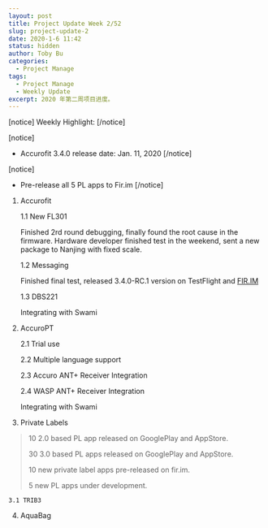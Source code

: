 ```yaml
---
layout: post
title: Project Update Week 2/52
slug: project-update-2
date: 2020-1-6 11:42
status: hidden
author: Toby Bu
categories:
  - Project Manage
tags:
  - Project Manage
  - Weekly Update
excerpt: 2020 年第二周项目进度。
---
```


[notice]
Weekly Highlight:
[/notice]

[notice]
  -  Accurofit 3.4.0 release date: Jan. 11, 2020
[/notice]

[notice]
  -  Pre-release all 5 PL apps to Fir.im
[/notice]


1. Accurofit

	1.1  New FL301

    Finished 2rd round debugging, finally found the root cause in the firmware. Hardware developer finished test in the weekend, sent a new package to Nanjing with fixed scale.

	1.2 Messaging

    Finished final test, released 3.4.0-RC.1 version on TestFlight and [FIR.IM][1]

	1.3 DBS221

    Integrating with Swami

2. AccuroPT

	2.1 Trial use

	2.2 Multiple language support

	2.3 Accuro ANT+ Receiver Integration

	2.4 WASP ANT+ Receiver Integration

    Integrating with Swami

3. Private Labels

> 10 2.0 based PL app released on GooglePlay and AppStore.
>
> 30 3.0 based PL apps released on GooglePlay and AppStore.
>
> 10 new private label apps pre-released on fir.im.
>
> 5 new PL apps under development.

	3.1 TRIB3

4. AquaBag

[1]: https://fir.im/accurov2

